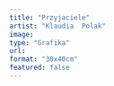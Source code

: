 ```yaml
---
title: "Przyjaciele"
artist: "Klaudia  Polak"
image:
type: "Grafika"
url:
format: "30x40cm"
featured: false
---
```

